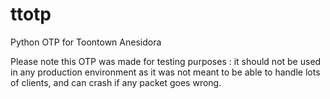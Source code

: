 # ttotp
Python OTP for Toontown Anesidora

Please note this OTP was made for testing purposes : it should not be used in any production environment as it was not meant to be able to handle lots of clients, and can crash if any packet goes wrong.